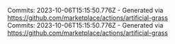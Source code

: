 Commits: 2023-10-06T15:15:50.776Z - Generated via https://github.com/marketplace/actions/artificial-grass
<br>
Commits: 2023-10-06T15:15:50.776Z - Generated via https://github.com/marketplace/actions/artificial-grass
<br>
